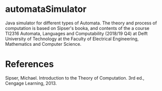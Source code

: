 # automataSimulator
Java simulator for different types of Automata. The theory and process of computation is based on Sipser's booka, and contents of the a course TI2316 Automata, Languages and Computability (2018/19 Q4) at Delft University of Technology at the Faculty of Electrical Engineering, Mathematics and Computer Science.

# References
Sipser, Michael. Introduction to the Theory of Computation. 3rd ed., Cengage Learning, 2013.

